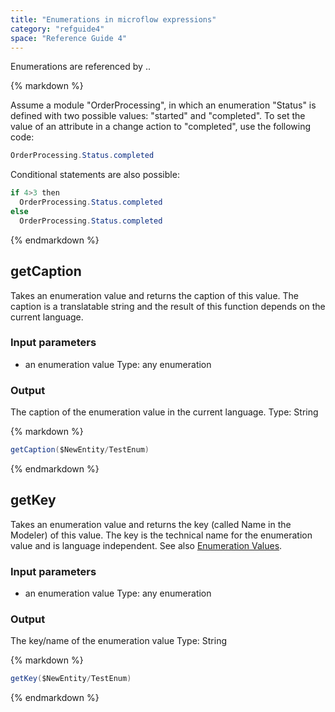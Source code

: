 ```yaml
---
title: "Enumerations in microflow expressions"
category: "refguide4"
space: "Reference Guide 4"
---
```

Enumerations are referenced by <modulename>.<enumerationname>.<enumerationvalue>

<div class="alert alert-info">{% markdown %}

Assume a module "OrderProcessing", in which an enumeration "Status" is defined with two possible values: "started" and "completed". To set the value of an attribute in a change action to "completed", use the following code:

```java
OrderProcessing.Status.completed

```

Conditional statements are also possible:

```java
if 4>3 then 
  OrderProcessing.Status.completed
else
  OrderProcessing.Status.completed

```

{% endmarkdown %}</div>

## getCaption

Takes an enumeration value and returns the caption of this value. The caption is a translatable string and the result of this function depends on the current language.

### Input parameters

*   an enumeration value
    Type: any enumeration

### Output

The caption of the enumeration value in the current language.
Type: String

<div class="alert alert-info">{% markdown %}

```java
getCaption($NewEntity/TestEnum)

```

{% endmarkdown %}</div>

## getKey

Takes an enumeration value and returns the key (called Name in the Modeler) of this value. The key is the technical name for the enumeration value and is language independent. See also [Enumeration Values](enumeration-values).

### Input parameters

*   an enumeration value
    Type: any enumeration

### Output

The key/name of the enumeration value
Type: String

<div class="alert alert-info">{% markdown %}

```java
getKey($NewEntity/TestEnum)

```

{% endmarkdown %}</div>